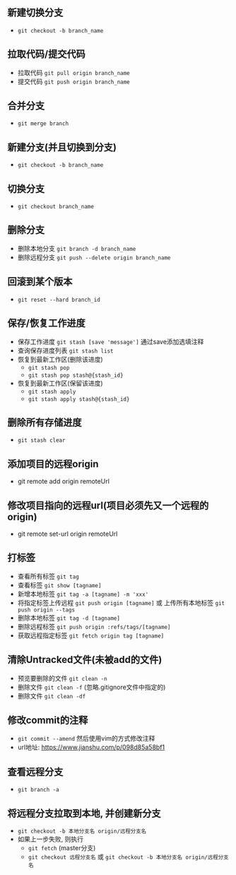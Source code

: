 ## 新建切换分支
  * `git checkout -b branch_name`

## 拉取代码/提交代码
  * 拉取代码 `git pull origin branch_name`
  * 提交代码 `git push origin branch_name`  
     
## 合并分支
  * `git merge branch`

## 新建分支(并且切换到分支)
  * `git checkout -b branch_name`

## 切换分支
  * `git checkout branch_name`

## 删除分支
  * 删除本地分支 `git branch -d branch_name`
  * 删除远程分支 `git push --delete origin branch_name`

## 回滚到某个版本
  * `git reset --hard branch_id`

## 保存/恢复工作进度
  * 保存工作进度 `git stash [save 'message']` 通过save添加选填注释
  * 查询保存进度列表 `git stash list`
  * 恢复到最新工作区(删除该进度)
    * `git stash pop`
    * `git stash pop stash@{stash_id}`
  * 恢复到最新工作区(保留该进度)
    * `git stash apply`
    * `git stash apply stash@{stash_id}`

## 删除所有存储进度
  * `git stash clear`

## 添加项目的远程origin
  * git remote add origin remoteUrl

## 修改项目指向的远程url(项目必须先又一个远程的origin)
  * git remote set-url origin remoteUrl

## 打标签
  * 查看所有标签 `git tag`
  * 查看标签 `git show [tagname]`
  * 新增本地标签 `git tag -a [tagname] -m 'xxx'`
  * 将指定标签上传远程 `git push origin [tagname]` 或 上传所有本地标签 `git push origin --tags`
  * 删除本地标签 `git tag -d [tagname]`
  * 删除远程标签 `git push origin :refs/tags/[tagname]`
  * 获取远程指定标签 `git fetch origin tag [tagname]`

## 清除Untracked文件(未被add的文件)
  * 预览要删除的文件 `git clean -n`
  * 删除文件 `git clean -f` (忽略.gitignore文件中指定的)
  * 删除文件 `git clean -df` 

## 修改commit的注释
  * `git commit --amend` 然后使用vim的方式修改注释
  * url地址: https://www.jianshu.com/p/098d85a58bf1

## 查看远程分支
  * `git branch -a`

## 将远程分支拉取到本地, 并创建新分支
  * `git checkout -b 本地分支名 origin/远程分支名`
  * 如果上一步失败, 则执行
    * `git fetch` (master分支) 
    * `git checkout 远程分支名` 或 `git checkout -b 本地分支名 origin/远程分支名`
